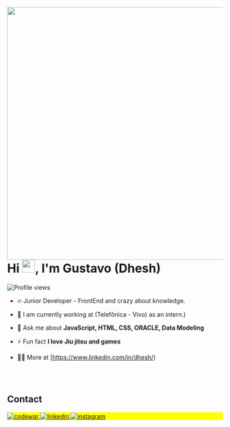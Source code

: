 <img align="right" height="590em" src="https://raw.githubusercontent.com/gist/Dheshh/eaa12d89db278bbf74aef7a6e5fe743b/raw/dddc2e70561d69b646277a04ed974fa02cb3fc2c/githubcard.svg"/>
<h1 align="left">Hi <img src="https://raw.githubusercontent.com/kaueMarques/kaueMarques/master/hi.gif" height="30px">, I'm Gustavo (Dhesh)</h1>
<p align="left"> <img src="https://komarev.com/ghpvc/?username=dheshh&color=yellow" alt="Profile views" /> </p>

- 🔥 Junior Developer - FrontEnd and crazy about knowledge.

- 🔭 I am currently working at (Telefônica - Vivo) as an intern.)

- 💬 Ask me about **JavaScript, HTML, CSS, ORACLE, Data Modeling**

- ⚡ Fun fact **I love Jiu jitsu and games**

- 👨‍💻 More at [https://www.linkedin.com/in/dhesh/)

<!--

<br><br>

## 🛠 &nbsp;Tech Stack

![JavaScript](https://img.shields.io/badge/-JavaScript-05122A?style=flat&logo=javascript)&nbsp;
![HTML](https://img.shields.io/badge/-HTML-05122A?style=flat&logo=HTML5)&nbsp;
![CSS](https://img.shields.io/badge/-CSS-05122A?style=flat&logo=CSS3&logoColor=1572B6)&nbsp;
![ORACLE](https://img.shields.io/badge/-ORACLE-05122A?style=flat&logo=ORACLE)&nbsp;
![Git](https://img.shields.io/badge/-Git-05122A?style=flat&logo=git)&nbsp;
![GitHub](https://img.shields.io/badge/-GitHub-05122A?style=flat&logo=github)&nbsp;
![Visual Studio Code](https://img.shields.io/badge/-Visual%20Studio%20Code-05122A?style=flat&logo=visual-studio-code&logoColor=007ACC)&nbsp;


<br><br>

## ⚙️ &nbsp;GitHub Analytics

<p align="left">
<img width="530em" src="https://github-readme-stats.vercel.app/api?username=maykbrito&show_icons=true&theme=vision-friendly-dark" alt="maykbrito's stats"/>
<img width="530em" src="https://github-readme-stats.vercel.app/api/top-langs/?username=maykbrito&layout=compact&theme=vision-friendly-dark" alt="maykbrito's most languages"/>
</p>
-->

<br><br>

## Contact

<p align="left" style="background:yellow">
<a href="https://www.codewars.com/users/Dhesh" target="_blank">
  <img align="center" src="https://img.shields.io/badge/-Dhesh-05122A?style=flat&logo=codewars" alt="codewar"/>
</a>
<a href="https://www.linkedin.com/in/dhesh/" target="_blank">
  <img align="center" src="https://img.shields.io/badge/-Dhesh-05122A?style=flat&logo=linkedin" alt="linkedin"/>
</a>
<a href="https://instagram.com/dhesh_bjj" target="_blank">
 <img align="center" src="https://img.shields.io/badge/-dhesh_bjj-05122A?style=flat&logo=instagram" alt="instagram"/>
</a>
</p>

<!--

<img width="490em" src="https://github-readme-twitter-gazf.vercel.app/api?id=maykbrito&layout=wide&show_reply=off&show_retweet=off" />
